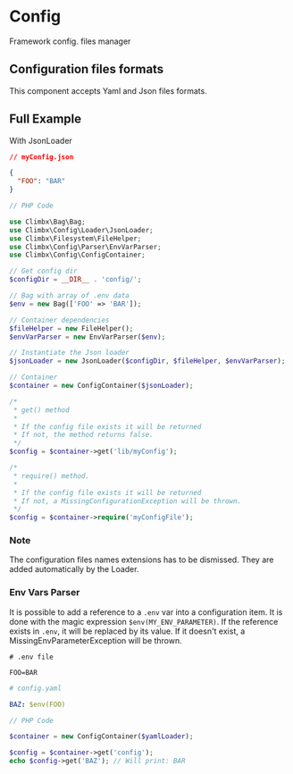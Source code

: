# Config
Framework config. files manager

## Configuration files formats
This component accepts Yaml and Json files formats.

## Full Example
With JsonLoader

```json
// myConfig.json

{
  "FOO": "BAR"
}
```

```php
// PHP Code

use Climbx\Bag\Bag;
use Climbx\Config\Loader\JsonLoader;
use Climbx\Filesystem\FileHelper;
use Climbx\Config\Parser\EnvVarParser;
use Climbx\Config\ConfigContainer;

// Get config dir
$configDir = __DIR__ . 'config/';

// Bag with array of .env data
$env = new Bag(['FOO' => 'BAR']);

// Container dependencies 
$fileHelper = new FileHelper();
$envVarParser = new EnvVarParser($env);

// Instantiate the Json loader
$jsonLoader = new JsonLoader($configDir, $fileHelper, $envVarParser);

// Container
$container = new ConfigContainer($jsonLoader);

/*
 * get() method
 * 
 * If the config file exists it will be returned
 * If not, the method returns false.
 */
$config = $container->get('lib/myConfig');

/*
 * require() method.
 * 
 * If the config file exists it will be returned
 * If not, a MissingConfigurationException will be thrown. 
 */
$config = $container->require('myConfigFile');
```

### Note
The configuration files names extensions has to be dismissed.
They are added automatically by the Loader.

### Env Vars Parser
It is possible to add a reference to a `.env` var into a configuration
item. It is done with the magic expression `$env(MY_ENV_PARAMETER)`.
If the reference exists in `.env`, it will be replaced by its value.
If it doesn't exist, a MissingEnvParameterException will be thrown.

```dotenv
# .env file

FOO=BAR
```

```yaml
# config.yaml

BAZ: $env(FOO)
```

```php
// PHP Code

$container = new ConfigContainer($yamlLoader);

$config = $container->get('config');
echo $config->get('BAZ'); // Will print: BAR
```